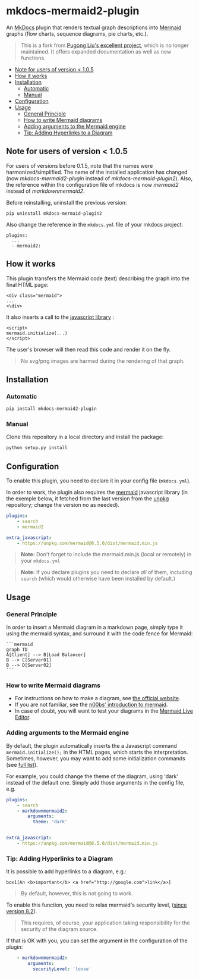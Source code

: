 # mkdocs-mermaid2-plugin

An [MkDocs](https://www.mkdocs.org/) plugin that renders textual graph
descriptions into [Mermaid](https://mermaid-js.github.io/mermaid) graphs
(flow charts, sequence diagrams, pie charts, etc.).



> This is a fork from
> [Pugong Liu's excellent project](https://github.com/pugong/mkdocs-mermaid-plugin), 
> which is no longer maintained. It offers expanded documentation as
> well as new functions.



<!-- To update, run the following command:
markdown-toc -i README.md 
-->

<!-- toc -->

- [Note for users of version < 1.0.5](#note-for-users-of-version--105)
- [How it works](#how-it-works)
- [Installation](#installation)
  * [Automatic](#automatic)
  * [Manual](#manual)
- [Configuration](#configuration)
- [Usage](#usage)
  * [General Principle](#general-principle)
  * [How to write Mermaid diagrams](#how-to-write-mermaid-diagrams)
  * [Adding arguments to the Mermaid engine](#adding-arguments-to-the-mermaid-engine)
  * [Tip: Adding Hyperlinks to a Diagram](#tip-adding-hyperlinks-to-a-diagram)

<!-- tocstop -->

## Note for users of version < 1.0.5
For users of versions before 0.1.5, 
note that the names were harmonized/simplified. 
The name of the installed
application has changed (now _mkdocs-mermaid2-plugin_ instead of 
_mkdocs-mermaid-plugin2_). Also, the reference within the configuration 
file of mkdocs is now _mermaid2_ instead of _markdownmermaid2_.

Before reinstalling, uninstall the previous version:

    pip uninstall mkdocs-mermaid-plugin2

Also change the reference in the `mkdocs.yml` file of your mkdocs project: 

    plugins:
      ...
      - mermaid2:



## How it works
This plugin transfers the Mermaid code (text) describing the graph 
into the final HTML page:

    <div class="mermaid">
    ...
    <\div>

It also inserts a call to the 
[javascript library](https://github.com/mermaid-js/mermaid) :

    <script>
    mermaid.initialize(...)
    </script>

The user's browser will then read this code and render it on the fly.

> No svg/png images are harmed during the rendering of that graph.


## Installation

### Automatic


```bash
pip install mkdocs-mermaid2-plugin
```

### Manual
Clone this repository in a local directory and install the package:

```bash
python setup.py install
```

## Configuration

To enable this plugin, you need to declare it in your config file
(`mkdocs.yml`).

In order to work, the plugin also requires the
[mermaid](https://www.npmjs.com/package/mermaid) javascript
library (in the exemple below, it fetched from the last version
from the [unpkg](https://unpkg.com/) repository; change the version
no as needed).

```yaml
plugins:
    - search
    - mermaid2

extra_javascript:
    - https://unpkg.com/mermaid@8.5.0/dist/mermaid.min.js
```

> **Note:** Don't forget to include the mermaid.min.js (local or remotely) in your `mkdocs.yml`

> **Note:**  If you declare plugins you need to declare _all_ of them, 
> including `search` (which would otherwise have been installed by default.)


## Usage

### General Principle
In order to insert a Mermaid diagram in a markdown page, simply 
type it using the mermaid syntax,
and surround it with the code fence for Mermaid:


    ```mermaid
    graph TD
    A[Client] --> B[Load Balancer]
    B --> C[Server01]
    B --> D[Server02]
    ```

### How to write Mermaid diagrams
* For instructions on how to make a diagram, see 
  [the official website](https://mermaid-js.github.io/mermaid/#/).
* If you are not familiar, see the [n00bs' introduction to mermaid](https://mermaid-js.github.io/mermaid/#/n00b-overview).
* In case of doubt, you will want to test your diagrams in the
  [Mermaid Live Editor](https://mermaid-js.github.io/mermaid-live-editor).


### Adding arguments to the Mermaid engine

By default, the plugin automatically inserts 
the a Javascript command `mermaid.initialize();`
in the HTML pages, which starts the interpretation.
Sometimes, however, you may want to add some
initialization commands (see [full list](https://github.com/knsv/mermaid/blob/master/docs/mermaidAPI.md#mermaidapi-configuration-defaults)).

For example, you could change the theme of the diagram, 
using 'dark' instead of the default one. 
Simply add those arguments in the config file, e.g.

```yaml
plugins:
    - search
    - markdownmermaid2:
        arguments:
          theme: 'dark'


extra_javascript:
    - https://unpkg.com/mermaid@8.5.0/dist/mermaid.min.js
```

### Tip: Adding Hyperlinks to a Diagram

It is possible to add hyperlinks to a  diagram, e.g.:

```
box1[An <b>important</b> <a href="http://google.com">link</a>] 
```

> By default, however, this is not going to work.

To enable this function, you need to relax mermaid's security level,
([since version 8.2](https://mermaid-js.github.io/mermaid/#/?id=special-note-regarding-version-82)).

> This requires, of course, your application taking responsibility 
> for the security of the diagram source.

If that is OK with you, you can set the argument in the configuration of the
plugin:

```yaml
    - markdownmermaid2:
        arguments:
          securityLevel: 'loose'
```